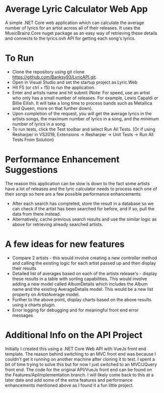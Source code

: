 # Average Lyric Calculator Web App

A simple .NET Core web application which can calculate the average number of lyrics for an artist across all of their releases.  It uses the MusicBrainz.Core nuget package as an easy way of retrieving these details and connects to the lyrics.ovh API for getting each song's lyrics.

# To Run
* Clone the repository using git clone https://github.com/Banksy93/LyricAPI.git.
* Open in Visual Studio and set the startup project as Lyric.Web
* Hit F5 (or ctrl + f5) to run the application.
* Enter and artists name and hit submit (Note: For speed, use an artist who only has a small number of releases. For example, Lewis Capaldi or Billie Eilish. It will take a long time to process bands such as Metallica and Queen, more on that further down).
* Upon completion of the request, you will get the average lyrics in the artists songs, the maximum number of lyrics in a song, and the minimum number of lyrics in a song.
* To run tests, click the Test toolbar and select Run All Tests. (Or if using Resharper in VS2019, Extensions -> Resharper -> Unit Tests -> Run All Tests From Solution)

# Performance Enhancement Suggestions
The reason this application can be slow is down to the fact some artists have a lot of releases and the lyric calculator needs to process each one of their songs so here are a few possible performance enhancements:
* After each search has completed, store the result in a database so we can check if the artist has been searched for before, and if so, pull the data from there instead.
* Alternatively, cache previous search results and use the similar logic as above for retrieving already searched artists.

# A few ideas for new features
* Compare 2 artists - this would involve creating a new controller method and calling the existing logic for each artist passed up and then display their results
* Detailed list of averages based on each of the artists release's - display these results in a table with sorting capabilities. This would involve adding a new model called AlbumDetails which includes the Album name and the existing AverageDetails model. This would be a new list property on ArtistAverage model.
* Further to the above point, display charts based on the above results using a charts plugin.
* Error logging for debugging and for meaningful front end error messages

# Additional Info on the API Project
Initially I created this using a .NET Core Web API with VueJs front end template. The reason behind switching to an MVC front end was because I couldn't get it running on another machine after cloning it to test. I spent a bit of time trying to solve this but for now I just switched to an MVC/JQuery front end. 
The code for the original API/VueJs front end can be found on the Features/ApiImplementation branch. I will likely come back to this at a later date and add some of the extra features and performance enhancements mentioned above as I found it a fun little project.
